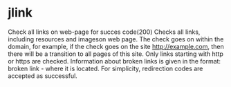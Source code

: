 # jlink
Check all links on web-page for succes code(200)
Сhecks all links, including resources and imageson web page. The check goes on within the domain, for example, if the check goes on the site http://example.com, then there will be a transition to all pages of this site. Only links starting with http or https are checked.
Information about broken links is given in the format: broken link - where it is located.
For simplicity, redirection codes are accepted as successful.
